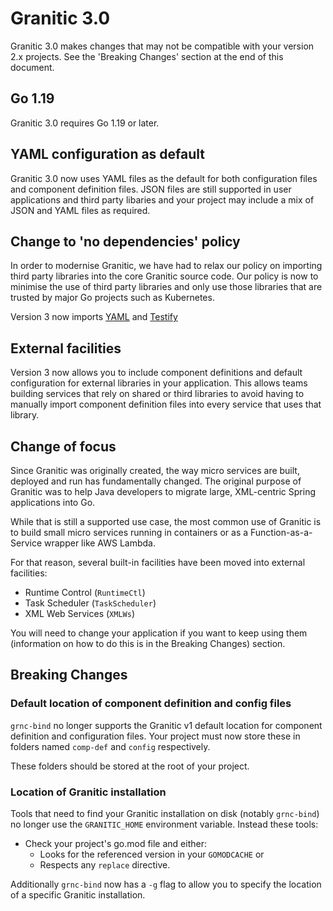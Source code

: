 # Granitic 3.0

Granitic 3.0 makes changes that may not be compatible with your version 2.x projects. See the
'Breaking Changes' section at the end of this document.

## Go 1.19

Granitic 3.0 requires Go 1.19 or later.

## YAML configuration as default

Granitic 3.0 now uses YAML files as the default for both configuration files and component definition files.
JSON files are still supported in user applications and third party libaries and your project may include
a mix of JSON and YAML files as required.

## Change to 'no dependencies' policy

In order to modernise Granitic, we have had to relax our policy on importing third party libraries into the 
core Granitic source code. Our policy is now to minimise the use of third party libraries and only use those
libraries that are trusted by major Go projects such as Kubernetes.

Version 3 now imports [YAML](https://pkg.go.dev/gopkg.in/yaml.v3) and [Testify](https://github.com/stretchr/testify)

## External facilities

Version 3 now allows you to include component definitions and default configuration for external libraries
in your application. This allows teams building services that rely on shared or third libraries to avoid having to
manually import component definition files into every service that uses that library.

## Change of focus

Since Granitic was originally created, the way micro services are built, deployed and run has fundamentally
changed. The original purpose of Granitic was to help Java developers to migrate large, XML-centric Spring
applications into Go.

While that is still a supported use case, the most common use of Granitic is to build small micro services running
in containers or as a Function-as-a-Service wrapper like AWS Lambda.

For that reason, several built-in facilities have been moved into external facilities:

  * Runtime Control (`RuntimeCtl`)
  * Task Scheduler (`TaskScheduler`)
  * XML Web Services (`XMLWs`)


You will need to change your application if you want to keep using them (information on how to do this is 
in the Breaking Changes) section.

## Breaking Changes

### Default location of component definition and config files
```grnc-bind``` no longer supports the Granitic v1 default location for component definition and configuration files.
Your project must now store these in folders named ```comp-def``` and ```config``` respectively.

These folders should be stored at the root of your project.


### Location of Granitic installation

Tools that need to find your Granitic installation on disk (notably ```grnc-bind```) no longer use the ```GRANITIC_HOME```
environment variable. Instead these tools:

  * Check your project's go.mod file and either:
    * Looks for the referenced version in your ```GOMODCACHE``` or
    * Respects any ```replace``` directive.

Additionally ```grnc-bind``` now has a ```-g``` flag to allow you to specify the location of a specific Granitic installation.